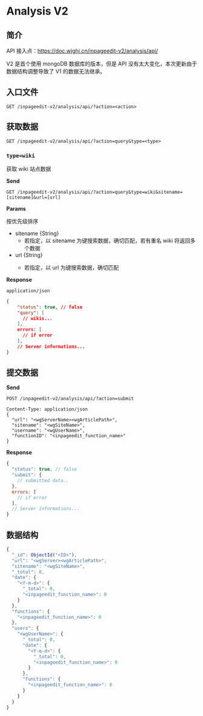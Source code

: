 # Analysis V2

## 简介

API 接入点：<https://doc.wjghj.cn/inpageedit-v2/analysis/api/>

V2 是首个使用 mongoDB 数据库的版本，但是 API 没有太大变化，本次更新由于数据结构调整导致了 V1 的数据无法继承。

## 入口文件

```http
GET /inpageedit-v2/analysis/api/?action=<action>
```

## 获取数据

```http
GET /inpageedit-v2/analysis/api/?action=query&type=<type>
```

### `type=wiki`

获取 wiki 站点数据

**Send**

```http
GET /inpageedit-v2/analysis/api/?action=query&type=wiki&sitename=[sitename]&url=[url]
```

**Params**

按优先级排序

- sitename {String}
  - 若指定，以 sitename 为键搜索数据，确切匹配，若有重名 wiki 将返回多个数据
- url {String<URL>}
  - 若指定，以 url 为键搜索数据，确切匹配

**Response**

`application/json`

```json
{
    "status": true, // false
    "query": [
      // wikis...
    ],
    errors: [
      // if error
    ],
    // Server informations...
}
```

## 提交数据

**Send**

```http
POST /inpageedit-v2/analysis/api/?action=submit

Content-Type: application/json
{
  "url": "<wgServerName><wgArticlePath>",
  "sitename": "<wgSiteName>",
  "username": "<wgUserName>",
  "functionID": "<inpageedit_function_name>"
}
```

**Response**

```js
{
  "status": true, // false
  "submit": {
    // submitted data..
  },
  errors: [
    // if error
  ],
  // Server informations...
}
```

## 数据结构

```js
{
  "_id": ObjectId("<ID>"),
  "url": "<wgServer><wgArticlePath>",
  "sitename": "<wgSiteName>",
  "_total": 0,
  "date": {
    "<Y-m-d>": {
      "_total": 0,
      "<inpageedit_function_name>": 0
    }
  },
  "functions": {
    "<inpageedit_function_name>": 0
  },
  "users": {
    "<wgUserName>": {
      "_total": 0,
      "date": {
        "<Y-m-d>": {
          "_total": 0,
          "<inpageedit_function_name>": 0
        }
      },
      "functions": {
        "<inpageedit_function_name>": 0
      }
    }
  }
}
```